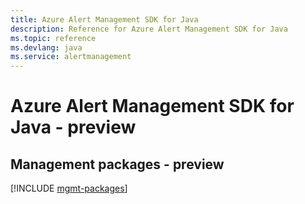 ```yaml
---
title: Azure Alert Management SDK for Java
description: Reference for Azure Alert Management SDK for Java
ms.topic: reference
ms.devlang: java
ms.service: alertmanagement
---
```

# Azure Alert Management SDK for Java - preview

## Management packages - preview
[!INCLUDE [mgmt-packages](alert-management-mgmt-index.md)]

